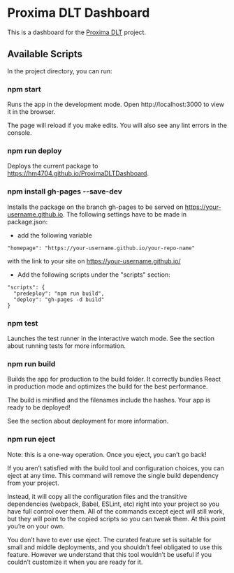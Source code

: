 # Proxima DLT Dashboard

This is a dashboard for the [Proxima DLT](https://github.com/lunfardo314/proxima) project.



## Available Scripts

In the project directory, you can run:

### npm start

Runs the app in the development mode.
Open http://localhost:3000 to view it in the browser.

The page will reload if you make edits.
You will also see any lint errors in the console.

### npm run deploy

Deploys the current package to https://hm4704.github.io/ProximaDLTDashboard.


### npm install gh-pages --save-dev

Installs the package on the branch gh-pages to be served on https://your-username.github.io. The following settings have to be made in package.json:

- add the following variable 
``` 
"homepage": "https://your-username.github.io/your-repo-name"  
``` 
with the link to your site on https://your-username.github.io/


- Add the following scripts under the "scripts" section:
``` 
"scripts": {
  "predeploy": "npm run build",
  "deploy": "gh-pages -d build"
}
``` 

### npm test

Launches the test runner in the interactive watch mode.
See the section about running tests for more information.

### npm run build

Builds the app for production to the build folder.
It correctly bundles React in production mode and optimizes the build for the best performance.

The build is minified and the filenames include the hashes.
Your app is ready to be deployed!

See the section about deployment for more information.

### npm run eject

Note: this is a one-way operation. Once you eject, you can’t go back!

If you aren’t satisfied with the build tool and configuration choices, you can eject at any time. This command will remove the single build dependency from your project.

Instead, it will copy all the configuration files and the transitive dependencies (webpack, Babel, ESLint, etc) right into your project so you have full control over them. All of the commands except eject will still work, but they will point to the copied scripts so you can tweak them. At this point you’re on your own.

You don’t have to ever use eject. The curated feature set is suitable for small and middle deployments, and you shouldn’t feel obligated to use this feature. However we understand that this tool wouldn’t be useful if you couldn’t customize it when you are ready for it.